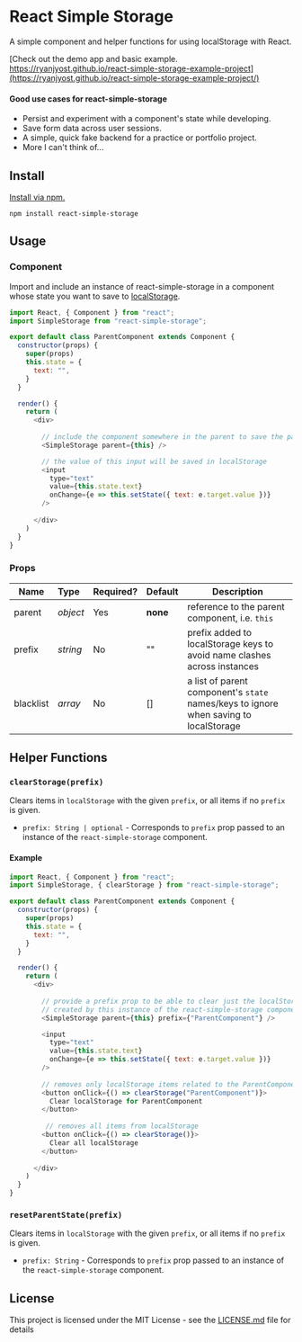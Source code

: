 # React Simple Storage

A simple component and helper functions for using localStorage with React.

[Check out the demo app and basic example. https://ryanjyost.github.io/react-simple-storage-example-project](https://ryanjyost.github.io/react-simple-storage-example-project/) 

#### Good use cases for react-simple-storage
* Persist and experiment with a component's state while developing.
* Save form data across user sessions.
* A simple, quick fake backend for a practice or portfolio project.
* More I can't think of... 

## Install

[Install via npm.](https://www.npmjs.com/package/react-simple-storage)
```
npm install react-simple-storage
```

## Usage

### Component

Import and include an instance of react-simple-storage in a component whose state you want to save to [localStorage](https://developer.mozilla.org/en-US/docs/Web/API/Window/localStorage).
```javascript
import React, { Component } from "react";
import SimpleStorage from "react-simple-storage";

export default class ParentComponent extends Component {
  constructor(props) { 
    super(props)
    this.state = {
      text: "",
    }
  }

  render() {
    return ( 
      <div>
      
        // include the component somewhere in the parent to save the parent's state in localStorage
        <SimpleStorage parent={this} />

        // the value of this input will be saved in localStorage
        <input
          type="text"
          value={this.state.text}
          onChange={e => this.setState({ text: e.target.value })}
        />
        
      </div>
    ) 
  }
}
```

### Props
| Name             | Type            |Required? | Default      | Description
| ---------------- |:--------------- |:-------- | ------------ |-------------
| parent           | *object*        | Yes      | **none**     | reference to the parent component, i.e. `this`
| prefix           | *string*        | No       | ""           | prefix added to localStorage keys to avoid name clashes across instances     
| blacklist        | *array*         | No       | []           | a list of parent component's `state` names/keys to ignore when saving to localStorage   



## Helper Functions
### `clearStorage(prefix)`
Clears items in `localStorage` with the given `prefix`, or all items if no `prefix` is given.
* `prefix: String | optional` - Corresponds to `prefix` prop passed to an instance of the `react-simple-storage` 
component.

#### Example
```javascript
import React, { Component } from "react";
import SimpleStorage, { clearStorage } from "react-simple-storage";

export default class ParentComponent extends Component {
  constructor(props) { 
    super(props)
    this.state = {
      text: "",
    }
  }

  render() {
    return ( 
      <div>
      
        // provide a prefix prop to be able to clear just the localStorage items 
        // created by this instance of the react-simple-storage component
        <SimpleStorage parent={this} prefix={"ParentComponent"} />

        <input
          type="text"
          value={this.state.text}
          onChange={e => this.setState({ text: e.target.value })}
        />
        
        // removes only localStorage items related to the ParentComponent
        <button onClick={() => clearStorage("ParentComponent")}>
          Clear localStorage for ParentComponent
        </button>
        
         // removes all items from localStorage
        <button onClick={() => clearStorage()}>
          Clear all localStorage
        </button>
        
      </div>
    ) 
  }
}
```


### `resetParentState(prefix)`
Clears items in `localStorage` with the given `prefix`, or all items if no `prefix` is given.
* `prefix: String` - Corresponds to `prefix` prop passed to an instance of the `react-simple-storage` component.




## License

This project is licensed under the MIT License - see the [LICENSE.md](LICENSE.md) file for details
